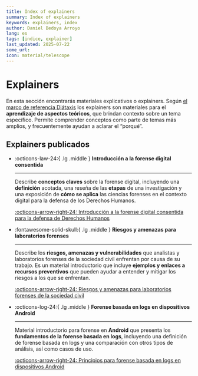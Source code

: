 ```yaml
---
title: Index of explainers
summary: Index of explainers
keywords: explainers, index
author: Daniel Bedoya Arroyo
lang: es
tags: [indice, explainer]
last_updated: 2025-07-22
some_url:
icon: material/telescope
---
```


# Explainers 

En esta sección encontrarás materiales explicativos o explainers. Según [el marco de referencia Diátaxis](https://diataxis.fr) los explainers son materiales para el **aprendizaje de aspectos teóricos**, que brindan contexto sobre un tema específico. Permite comprender conceptos como parte de temas más amplios, y frecuentemente ayudan a aclarar el “porqué”.

## Explainers publicados

<div class="grid cards" markdown>

-   :octicons-law-24:{ .lg .middle }      __Introducción a la forense digital consentida__

    ---

    Describe **conceptos claves** sobre la forense digital, incluyendo una **definición** acotada, una reseña de las **etapas** de una investigación y una exposición de **cómo se aplica** las ciencias forenses en el contexto digital para la defensa de los Derechos Humanos.

    [:octicons-arrow-right-24: Introducción a la forense digital consentida para la defensa de Derechos Humanos](01-explainer-introduction-digital-forensics/)

-   :fontawesome-solid-skull:{ .lg .middle }      __Riesgos y amenazas para laboratorios forenses__

    ---

    Describe los **riesgos, amenazas y vulnerabilidades** que analistas y laboratorios forenses de la sociedad civil enfrentan por causa de su trabajo. Es un material introductorio que incluye **ejemplos y enlaces a recursos preventivos** que pueden ayudar a entender y mitigar los riesgos a los que se enfrentan.

    [:octicons-arrow-right-24: Riesgos y amenazas para laboratorios forenses de la sociedad civil](02-explainer-risks-threats/)

-   :octicons-log-24:{ .lg .middle }      __Forense basada en logs en dispositivos Android__

    ---

    
    Material introductorio para forense en **Android** que presenta los **fundamentos de la forense basada en logs**, incluyendo una definición de forense basada en logs y una comparación con otros tipos de análisis, así como casos de uso.

    [:octicons-arrow-right-24: Principios para forense basada en logs en dispositivos Android](03-explainer-log-forensics-android/)


</div>





